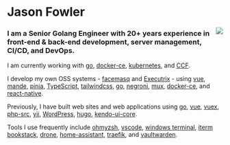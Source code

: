 # Jason Fowler

<img src="https://s.gravatar.com/avatar/9a0820f30bdb8f2019027357116cfd11?s=300&r=g" align="right" />

### I am a Senior Golang Engineer with 20+ years experience in front-end & back-end development, server management, CI/CD, and DevOps.

I am currently working with [go](https://github.com/golang/go), [docker-ce](https://github.com/docker/docker-ce), [kubernetes](https://github.com/kubernetes/kubernetes), and [CCF](https://github.com/microsoft/CCF).

I develop my own OSS systems - [facemasq](https://git.krant.phalacee.com/Brazen/facemasq) and [Executrix](https://git.krant.phalacee.com/Executrix) - using [vue](https://github.com/vuejs/vue), [mande](https://github.com/posva/mande), [pinia](https://github.com/vuejs/pinia), [TypeScript](https://github.com/microsoft/TypeScript/), [tailwindcss](https://github.com/tailwindcss/tailwindcss), [go](https://github.com/golang/go), [negroni](https://github.com/urfave/negroni), [mux](https://github.com/gorilla/mux), [docker-ce](https://github.com/docker/docker-ce), and [react-native](https://github.com/facebook/react-native).

Previously, I have built web sites and web applications using [go](https://github.com/golang/go), [vue](https://github.com/vuejs/vue), [vuex](https://github.com/vuejs/vuex), [php-src](https://github.com/php/php-src), [yii](https://github.com/yiisoft/yii), [WordPress](https://github.com/WordPress/WordPress), [hugo](https://github.com/gohugoio/hugo), [kendo-ui-core](https://github.com/telerik/kendo-ui-core).

Tools I use frequently include [ohmyzsh](https://github.com/ohmyzsh/ohmyzsh), [vscode](https://github.com/microsoft/vscode), [windows terminal](https://github.com/microsoft/terminal), [iterm](https://github.com/gnachman/iTerm2) [bookstack](https://github.com/BookStackApp/BookStack), [drone](https://github.com/harness/drone), [home-assistant](https://github.com/home-assistant/core), [traefik](https://github.com/containous/traefik), and [vaultwarden](https://github.com/dani-garcia/vaultwarden).



